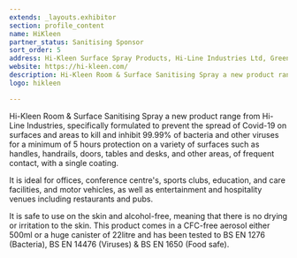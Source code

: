 ```yaml
---
extends: _layouts.exhibitor
section: profile_content
name: HiKleen
partner_status: Sanitising Sponsor
sort_order: 5
address: Hi-Kleen Surface Spray Products, Hi-Line Industries Ltd, Green Street, Burton, Burton-On-Trent, DE14 3RZ, U.K.
website: https://hi-kleen.com/
description: Hi-Kleen Room & Surface Sanitising Spray a new product range from Hi-Line Industries, specifically formulated to prevent the spread of Covid-19 on surfaces and areas to kill and inhibit 99.99% of bacteria and other viruses for a minimum of 5 hours protection on a variety of surfaces such as handles, handrails, doors, tables and desks, and other areas, of frequent contact, with a single coating.
logo: hikleen

---
```


Hi-Kleen Room & Surface Sanitising Spray a new product range from Hi-Line Industries, specifically formulated to prevent the spread of Covid-19 on surfaces and areas to kill and inhibit 99.99% of bacteria and other viruses for a minimum of 5 hours protection on a variety of surfaces such as handles, handrails, doors, tables and desks, and other areas, of frequent contact, with a single coating.

It is ideal for offices, conference centre's, sports clubs, education, and care facilities, and motor vehicles, as well as entertainment and hospitality venues including restaurants and pubs.

It is safe to use on the skin and alcohol-free, meaning that there is no drying or irritation to the skin. This product comes in a CFC-free aerosol either 500ml or a huge canister of 22litre and has been tested to BS EN 1276 (Bacteria), BS EN 14476 (Viruses) & BS EN 1650 (Food safe).